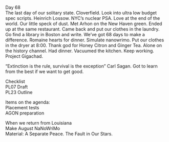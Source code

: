 Day 68  
The last day of our solitary state. Cloverfield. Look into ultra low budget spec scripts. Heinrich Lossow. NYC’s nuclear PSA. Love at the end of the world. Our little speck of dust. Met Arhon on the New Haven green. Ended up at the same restaurant. Came back and put our clothes in the laundry. Go find a library in Boston and write. We’ve got 68 days to make a difference. Romaine hearts for dinner. Simulate nanowrimo. Put our clothes in the dryer at 8:00. Thank god for Honey Citron and Ginger Tea. Alone on the history channel. Had dinner. Vacuumed the kitchen. Keep working. Project Gigachad.

“Extinction is the rule, survival is the exception” Carl Sagan. Got to learn from the best if we want to get good.

Checklist  
PL07 Draft  
PL23 Outline

Items on the agenda:  
Placement tests  
AGON preparation

When we return from Louisiana  
Make August NaNoWriMo   
Material: A Separate Peace. The Fault in Our Stars.